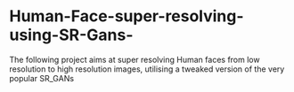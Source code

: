 # Human-Face-super-resolving-using-SR-Gans-
The following project aims at super resolving Human faces from low resolution to high resolution images, utilising a tweaked version of the very popular SR_GANs

